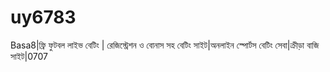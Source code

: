 # uy6783
Basa8|ফ্রি ফুটবল লাইভ বেটিং | রেজিস্ট্রেশন ও বোনাস সহ বেটিং সাইট|অনলাইন স্পোর্টস বেটিং সেবা|ক্রীড়া বাজি সাইট|0707 

